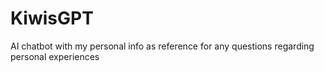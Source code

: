 # KiwisGPT
AI chatbot with my personal info as reference for any questions regarding personal experiences
